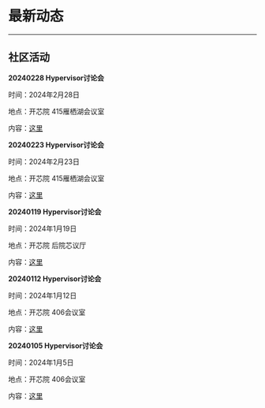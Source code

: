 # 最新动态

---

## <i class="fa-regular fa-calendar-check"></i> 社区活动

<i class="fa-solid fa-user-group"></i> **20240228 Hypervisor讨论会**

时间：2024年2月28日

地点：开芯院 415雁栖湖会议室

内容：[这里](https://maillist.syswonder.org/archives/list/hypervisor@syswonder.org/thread/BEAUCD2CU3IHJMVL2WW7W2WRN4YSFSJA/)

<i class="fa-solid fa-user-group"></i> **20240223 Hypervisor讨论会**

时间：2024年2月23日

地点：开芯院 415雁栖湖会议室

内容：[这里](https://maillist.syswonder.org/archives/list/hypervisor@syswonder.org/thread/H3NY6GKIU66G2RBKSBPZ7Z4I7CD6ISG4/)

<i class="fa-solid fa-user-group"></i> **20240119 Hypervisor讨论会**

时间：2024年1月19日

地点：开芯院 后院芯议厅

内容：[这里](https://maillist.syswonder.org/archives/list/hypervisor@syswonder.org/thread/AQMTV37T4LGRKPENRIBTOKXK6IHMOEAE/)

<i class="fa-solid fa-user-group"></i> **20240112 Hypervisor讨论会**

时间：2024年1月12日

地点：开芯院 406会议室

内容：[这里](https://maillist.syswonder.org/archives/list/hypervisor@syswonder.org/thread/AG6V5SIPQ53QREKEEVVVDDPMBA7GTDKW/)

<i class="fa-solid fa-user-group"></i> **20240105 Hypervisor讨论会**

时间：2024年1月5日

地点：开芯院 406会议室

内容：[这里](https://maillist.syswonder.org/archives/list/hypervisor@syswonder.org/thread/NA27JTWOXMOXORH2GDQ3ZBODTE6PTRID/)
